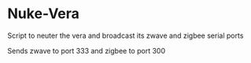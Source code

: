 # Nuke-Vera
Script to neuter the vera and broadcast its zwave and zigbee serial ports

Sends zwave to port 333 and zigbee to port 300
